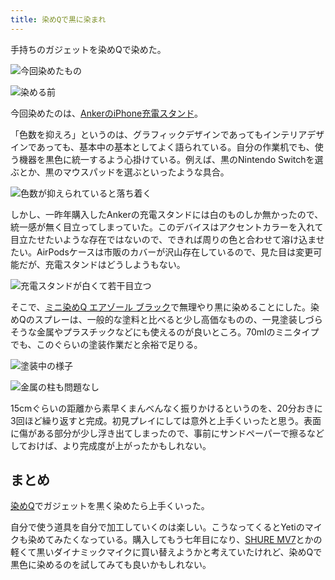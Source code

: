 ```yaml
---
title: 染めQで黒に染まれ
---
```

手持ちのガジェットを染めQで染めた。

![](https://lh6.googleusercontent.com/kEICxtFrGonh7bl2cxU6ej4Gi2J9bTOxKliR39AEk9UNsW60qnD8JzM0QjrUgEiyWb5q4Y1xp7wCBBI6yilunPXCNhCL-RYoB188ZytK8aUqFTpizbvZ1QlljEQI3PDkHBdJwUtt5ahcXYJOFVJGe6KScLTTpPOLbauJ0Z7Px3_WsbPuHB7RUr-w "今回染めたもの")

![](https://lh5.googleusercontent.com/F7lpvzSwenD_3rFn8ElYA-x4yfGbUJ5WwC5I-gT_1F-XQN0vsP-qC_pyoKC1Wpk8-IC2pXUckBZMR8F6X_kUgqmUtY0VmA68JUpMJdfRpSaCJ-HfS2gMOabsFxAARQnqtu_yE6qU2U-yppebqrpZcIwoetx1_N_icE7toYI_HDsJ0t1bdYMn7ZRo "染める前")

今回染めたのは、[AnkerのiPhone充電スタンド](https://r7kamura.com/articles/2021-09-06-anker-iphone-stand)。

「色数を抑えろ」というのは、グラフィックデザインであってもインテリアデザインであっても、基本中の基本としてよく語られている。自分の作業机でも、使う機器を黒色に統一するよう心掛けている。例えば、黒のNintendo Switchを選ぶとか、黒のマウスパッドを選ぶといったような具合。

![](https://lh3.googleusercontent.com/kZeugBINeCsF7z_sKxSeizDejzkWl5YXyv7zdbHcGqfilMnkLskOraQa2SaO6aSUKdJ_t1N9doCoj0yjVsjppw_1oLYoZPFRXRu7y5Fh85o6p1Krc-tnqZYn59SE3wQ2MUEPLqi5HIyr566Ooi8KvIrb7FkLxtIErxgQq4yinANAqzkj3c2hTiB3 "色数が抑えられていると落ち着く")

しかし、一昨年購入したAnkerの充電スタンドには白のものしか無かったので、統一感が無く目立ってしまっていた。このデバイスはアクセントカラーを入れて目立たせたいような存在ではないので、できれば周りの色と合わせて溶け込ませたい。AirPodsケースは市販のカバーが沢山存在しているので、見た目は変更可能だが、充電スタンドはどうしようもない。

![](https://lh4.googleusercontent.com/bDtP0fGL3z6sIlILxGvUpkYFOW-UMpLA9cwzy93xThKUddS5z9OwDjoF4yVuPmdYixstDg3nE3JOhPGs0-A-LcYEfT_YBYE6v-8ff0mhRIWRMw518Rs1bl2nDzDn6ib-aJe44EoZ461EQ5-BKhCTw37vNS3AVh424XmA_LjXSQxsB94-Y8og0DYD "充電スタンドが白くて若干目立つ")

そこで、[ミニ染めQ エアゾール ブラック](https://www.amazon.co.jp/dp/B003QMFUKO)で無理やり黒に染めることにした。染めQのスプレーは、一般的な塗料と比べると少し高価なものの、一見塗装しづらそうな金属やプラスチックなどにも使えるのが良いところ。70mlのミニタイプでも、このぐらいの塗装作業だと余裕で足りる。

![](https://lh4.googleusercontent.com/CW7ywP3WUAtsAU_WqXX8SMl1Ro-hC1AEArDzbPBtPOq1BkAMq8gkJ-LDTpICNuv1-9YdiGZCOoTdp0eekKCL-O6pnWdRqdUHn68aqAFSwD0PaXsY2FbBMoxfd1Dxm_i098uRtb30aihRtfqgOMYvVWzBZ-wr8hsJYFp1EKaaa5uo6vTez8EPfyND "塗装中の様子")

![](https://lh3.googleusercontent.com/hwfXZwshYYei-56VRSXZKw7o88vVMg8KCANbHN8xxJGOFn2J44Ty6vfw-oGeA8nxxZOdkpW-_WgckmzbS7ZHxygQZ482b31OfcQdj6aCIKgEB5-_KSHyso-sIeUNuHaOn2KZeTIvMFim-oeS2_IMl6rf0yYjTpPHrZvVMWbIlsJbIbkhm_pI8ZLf "金属の柱も問題なし")

15cmぐらいの距離から素早くまんべんなく振りかけるというのを、20分おきに3回ほど繰り返すと完成。初見プレイにしては意外と上手くいったと思う。表面に傷がある部分が少し浮き出てしまったので、事前にサンドペーパーで擦るなどしておけば、より完成度が上がったかもしれない。

まとめ
---

[染めQ](https://www.amazon.co.jp/dp/B003QMFUKO)でガジェットを黒く染めたら上手くいった。

自分で使う道具を自分で加工していくのは楽しい。こうなってくるとYetiのマイクも染めてみたくなっている。購入してもう七年目になり、[SHURE MV7](https://www.amazon.co.jp/dp/B08KY7G1GV)とかの軽くて黒いダイナミックマイクに買い替えようかと考えていたけれど、染めQで黒色に染めるのを試してみても良いかもしれない。
